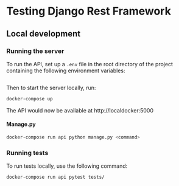 # Testing Django Rest Framework

## Local development

### Running the server

To run the API, set up a `.env` file in the root directory of the project containing the following environment variables:

```bash
```

Then to start the server locally, run:

```bash
docker-compose up
```

The API would now be available at http://localdocker:5000 

#### Manage.py

```bash
docker-compose run api python manage.py <command>
```

### Running tests

To run tests locally, use the following command:

```bash
docker-compose run api pytest tests/
```

